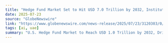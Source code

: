 ```yaml
---
title: "Hedge Fund Market Set to Hit USD 7.0 Trillion by 2032, Institutional Demand and Tokenized Asset Adoption Fuel Explosive Growth | Research by SNS Insider"
date: 2025-07-23
source: "GlobeNewswire"
link: "https://www.globenewswire.com/news-release/2025/07/23/3120303/0/en/Hedge-Fund-Market-Set-to-Hit-USD-7-0-Trillion-by-2032-Institutional-Demand-and-Tokenized-Asset-Adoption-Fuel-Explosive-Growth-Research-by-SNS-Insider.html"
tags: [ai, uae]
summary: "U.S. Hedge Fund Market to Reach USD 1.0 Trillion by 2032, Driven by Steady 3.78% CAGR and Evolving Investment Strategies. U.S. Hedge Fund Market to Reach USD 1.0 Trillion by 2032, Driven by Steady 3.78% CAGR and Evolving Investment Strategies."
---
```


